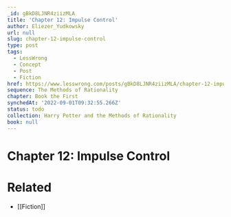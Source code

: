 ```yaml
---
_id: gBkD8LJNR4ziizMLA
title: 'Chapter 12: Impulse Control'
author: Eliezer_Yudkowsky
url: null
slug: chapter-12-impulse-control
type: post
tags:
  - LessWrong
  - Concept
  - Post
  - Fiction
href: https://www.lesswrong.com/posts/gBkD8LJNR4ziizMLA/chapter-12-impulse-control
sequence: The Methods of Rationality
chapter: Book the First
synchedAt: '2022-09-01T09:32:55.266Z'
status: todo
collection: Harry Potter and the Methods of Rationality
book: null
---
```


# Chapter 12: Impulse Control


# Related

- [[Fiction]]
